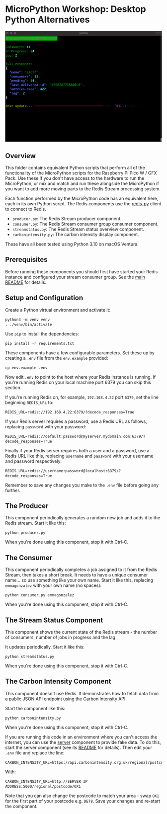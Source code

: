 # MicroPython Workshop: Desktop Python Alternatives

![Stream status running in the console](../images/console_demo.gif)

## Overview

This folder contains equivalent Python scripts that perform all of the functionality of the MicroPython scripts for the Raspberry Pi Pico W / GFX Pack.  Use these if you don't have access to the hardware to run the MicroPython, or mix and match and run these alongside the MicroPython if you want to add more moving parts to the Redis Stream processing system.

Each function performed by the MicroPython code has an equivalent here, each in its own Python script.  The Redis components use the [redis-py](https://github.com/redis/redis-py) client to connect to Redis.

* `producer.py`: The Redis Stream producer component.
* `consumer.py`: The Redis Stream consumer group consumer component.
* `streamstatus.py`: The Redis Stream status overview component.
* `carbonintensity.py`: The carbon intensity display component.

These have all been tested using Python 3.10 on macOS Ventura.

## Prerequisites

Before running these components you should first have started your Redis instance and configured your stream consumer group.  See the [main README](../README.md) for details.

## Setup and Configuration

Create a Python virtual environment and activate it:

```
python3 -m venv venv
. ./venv/bin/activate
```

Use `pip` to install the dependencies:

```
pip install -r requirements.txt
```

These components have a few configurable parameters.  Set these up by creating a `.env` file from the `env.example` provided:

```
cp env.example .env
```

Now edit `.env` to point to the host where your Redis instance is running.  If you're running Redis on your local machine port 6379 you can skip this section.

If you're running Redis on, for example, `192.168.4.22` port `6379`, set the line beginning `REDIS_URL` to:

```
REDIS_URL=redis://192.168.4.22:6379/?decode_responses=True
```

If your Redis server requires a password, use a Redis URL as follows, replacing `password` with your password:

```
REDIS_URL=redis://default:password@myserver.mydomain.com:6379/?decode_responses=True
```

Finally if your Redis server requires both a user and a password, use a Redis URL like this, replacing `username` and `password` with your username and password respectively:

```
REDIS_URL=redis://username:password@localhost:6379/?decode_responses=True
```

Remember to save any changes you make to the `.env` file before going any further.

## The Producer

This component periodically generates a random new job and adds it to the Redis stream.  Start it like this:

```
python producer.py
```

When you're done using this component, stop it with Ctrl-C.

## The Consumer

This component periodically completes a job assigned to it from the Redis Stream, then takes a short break.  It needs to have a unique consumer name... so use something like your own name.  Start it like this, replacing `emmagonzalez` with your own name (no spaces):

```
python consumer.py emmagonzalez
```

When you're done using this component, stop it with Ctrl-C.

## The Stream Status Component

This component shows the current state of the Redis stream - the number of consumers, number of jobs in progress and the lag.

It updates periodically. Start it like this:

```
python streamstatus.py
```

When you're done using this component, stop it with Ctrl-C.

## The Carbon Intensity Component

This component doesn't use Redis.  It demonstrates how to fetch data from a public JSON API endpoint using the Carbon Intensity API.

Start the component like this:

```
python carbonintensity.py
```

When you're done using this component, stop it with Ctrl-C.

If you are running this code in an environment where you can't access the internet, you can use the [server](../server) component to provide fake data.  To do this, start the server component (see its [README](../server/README.md) for details).  Then edit your `.env` file and replace the line:

```
CARBON_INTENSITY_URL=https://api.carbonintensity.org.uk/regional/postcode/OX1
```

With:

```
CARBON_INTENSITY_URL=http://SERVER IP ADDRESS:5000/regional/postcode/OX1
```

Note that you can also change the postcode to match your area - swap `OX1` for the first part of your postcode e.g. `DE78`.  Save your changes and re-start the component.